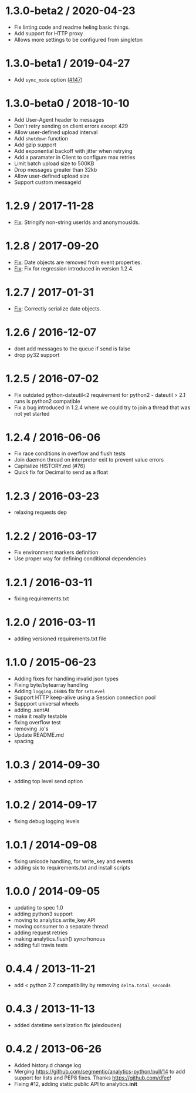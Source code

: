 1.3.0-beta2 / 2020-04-23
==================
  * Fix linting code and readme heling basic things.
  * Add support for HTTP proxy
  * Allows more settings to be configured from singleton
  
1.3.0-beta1 / 2019-04-27
==================
 
  * Add `sync_mode` option ([#147](https://github.com/segmentio/analytics-python/pull/147))

1.3.0-beta0 / 2018-10-10
==================

  * Add User-Agent header to messages
  * Don't retry sending on client errors except 429
  * Allow user-defined upload interval
  * Add `shutdown` function
  * Add gzip support
  * Add exponential backoff with jitter when retrying
  * Add a paramater in Client to configure max retries
  * Limit batch upload size to 500KB
  * Drop messages greater than 32kb
  * Allow user-defined upload size
  * Support custom messageId

1.2.9 / 2017-11-28
==================

  * [Fix](https://github.com/segmentio/analytics-python/pull/102): Stringify non-string userIds and anonymousIds.

1.2.8 / 2017-09-20
==================

  * [Fix](https://github.com/segmentio/analytics-python/issues/94): Date objects are removed from event properties.
  * [Fix](https://github.com/segmentio/analytics-python/pull/98): Fix for regression introduced in version 1.2.4.

1.2.7 / 2017-01-31
==================

  * [Fix](https://github.com/segmentio/analytics-python/pull/92): Correctly serialize date objects.

1.2.6 / 2016-12-07
==================

  * dont add messages to the queue if send is false
  * drop py32 support

1.2.5 / 2016-07-02
==================

  * Fix outdated python-dateutil<2 requirement for python2 - dateutil > 2.1 runs is python2 compatible
  * Fix a bug introduced in 1.2.4 where we could try to join a thread that was not yet started

1.2.4 / 2016-06-06
==================

  * Fix race conditions in overflow and flush tests
  * Join daemon thread on interpreter exit to prevent value errors
  * Capitalize HISTORY.md (#76)
  * Quick fix for Decimal to send as a float

1.2.3 / 2016-03-23
==================

  * relaxing requests dep

1.2.2 / 2016-03-17
==================

  * Fix environment markers definition
  * Use proper way for defining conditional dependencies

1.2.1 / 2016-03-11
==================

  * fixing requirements.txt

1.2.0 / 2016-03-11
==================

  * adding versioned requirements.txt file

1.1.0 / 2015-06-23
==================

  * Adding fixes for handling invalid json types
  * Fixing byte/bytearray handling
  * Adding `logging.DEBUG` fix for `setLevel`
  * Support HTTP keep-alive using a Session connection pool
  * Suppport universal wheels
  * adding .sentAt
  * make it really testable
  * fixing overflow test
  * removing .io's
  * Update README.md
  * spacing

1.0.3 / 2014-09-30
==================

 * adding top level send option

1.0.2 / 2014-09-17
==================

 * fixing debug logging levels


1.0.1 / 2014-09-08
==================

 * fixing unicode handling, for write_key and events
 * adding six to requirements.txt and install scripts

1.0.0 / 2014-09-05
==================

 * updating to spec 1.0
 * adding python3 support
 * moving to analytics.write_key API
 * moving consumer to a separate thread
 * adding request retries
 * making analytics.flush() syncrhonous
 * adding full travis tests

0.4.4 / 2013-11-21
==================

 * add < python 2.7 compatibility by removing `delta.total_seconds`

0.4.3 / 2013-11-13
==================

 * added datetime serialization fix (alexlouden)

0.4.2 / 2013-06-26
==================

 * Added history.d change log
 * Merging https://github.com/segmentio/analytics-python/pull/14 to add support for lists and PEP8 fixes. Thanks https://github.com/dfee!
  * Fixing #12, adding static public API to analytics.__init__
